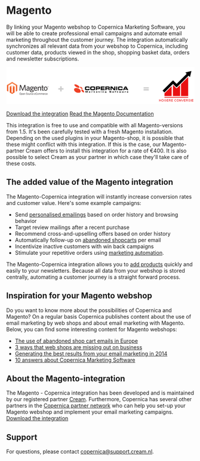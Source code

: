 # Magento

By linking your Magento webshop to Copernica Marketing Software, you
will be able to create professional email campaigns and automate email
marketing throughout the customer journey. The integration automatically
synchronizes all relevant data from your webshop to Copernica, including
customer data, products viewed in the shop, shopping basket data, orders
and newsletter subscriptions.

[![magento-copernica-integration](../images/magento-copernica-integration-nl.png "Magento&Copernica")](http://www.magentocommerce.com/magento-connect/copernica-marketing-software-8325.html?utm_source=Website%2BCopernica&utm_medium=integration-page&utm_campaign=download_integration)

[Download the
integration](http://www.magentocommerce.com/magento-connect/copernica-marketing-software-8325.html?utm_source=Website%2BCopernica&utm_medium=integration-page&utm_campaign=download_integration "Download the Magento integration")
[Read the Magento
Documentation](http://docs.cream.nl/display/COPE/Home "Read the Magento Documentation")

This integration is free to use and compatible with all Magento-versions
from 1.5. It's been carefully tested with a fresh Magento installation.
Depending on the used plugins in your Magento-shop, it is possible that
these might conflict with this integration. If this is the case, our
Magento-partner Cream offers to install this integration for a rate of
€400. It is also possible to select Cream as your partner in which case
they'll take care of these costs.

The added value of the Magento integration
------------------------------------------

The Magento-Copernica integration will instantly increase conversion
rates and customer value. Here's some example campaigns:

-   Send [personalised
    emailings](./create-clever-emailings.md "Create clever mailings")
    based on order history and browsing behavior
-   Target review mailings after a recent purchase
-   Recommend cross-and-upselling offers based on order history
-   Automatically follow-up on [abandoned
    shopcarts](./automate-campaigns.md "Automate your campaigns")
    per email
-   Incentivize inactive customers with win back campaigns
-   Stimulate your repetitive orders using [marketing
    automation](https://www.copernica.com/en/blog/how-to-successfully-implement-marketing-automation "Marketing automation").

The Magento-Copernica integration allows you to [add
products](https://www.copernica.com/en/blog/magento-webshops-sending-your-newsletters-with-skus)
quickly and easily to your newsletters. Because all data from your
webshop is stored centrally, automating a customer journey is a straight
forward process.

Inspiration for your Magento webshop
------------------------------------

Do you want to know more about the possibilities of Copernica and
Magento? On a regular basis Copernica publishes content about the use of
email marketing by web shops and about email marketing with Magento.
Below, you can find some interesting content for Magento webshops:

-   [The use of abandoned shop cart emails in
    Europe](./the-use-of-abandoned-shopcart-emails-in-europe.md "The use of abandoned shop cart emails in Europe")
-   [3 ways that web shops are missing out on
    business](./3-ways-that-web-shops-are-missing-out-on-business.md "3 ways that web shops are missing out on business")
-   [Generating the best results from your email marketing in
    2014](https://www.copernica.com/nl/blog/generating-the-best-results-from-your-email-marketing-in-2014 "Generating the best results from your email marketing in 2014")
-   [10 answers about Copernica Marketing
    Software](https://www.copernica.com/nl/blog/10-answers-about-copernica-marketing-software "10 answers about Copernica Marketing Software")

About the Magento-integration
-----------------------------

The Magento - Copernica integration has been developed and is maintained
by our registered partner
[Cream](https://www.copernica.com/nl/partners/profile/4536144/cream "Cream").
Furthermore, Copernica has several other partners in the [Copernica
partner network](https://www.copernica.com/en/partners/overview/-/magento/- "Magento partners")
who can help you set-up your Magento webshop and implement your email
marketing campaigns.
[Download the
integration](http://www.magentocommerce.com/magento-connect/copernica-marketing-software-8325.html?utm_source=Website%2BCopernica&utm_medium=integration-page&utm_campaign=download_integration "Download the Magento integration")

Support
-------

For questions, please contact
[copernica@support.cream.nl](mailto:copernica@support.cream.nl).
